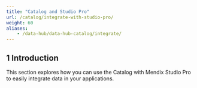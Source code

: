 ```yaml
---
title: "Catalog and Studio Pro"
url: /catalog/integrate-with-studio-pro/
weight: 60
aliases:
    - /data-hub/data-hub-catalog/integrate/
---
```

## 1 Introduction

This section explores how you can use the Catalog with Mendix Studio Pro to easily integrate data in your applications.

